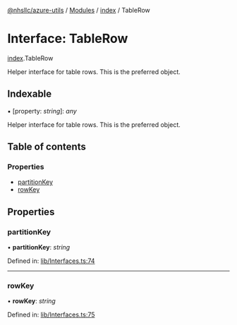 [@nhsllc/azure-utils](../README.md) / [Modules](../modules.md) / [index](../modules/index.md) / TableRow

# Interface: TableRow

[index](../modules/index.md).TableRow

Helper interface for table rows. This is the preferred object.

## Indexable

▪ [property: *string*]: *any*

Helper interface for table rows. This is the preferred object.

## Table of contents

### Properties

- [partitionKey](index.tablerow.md#partitionkey)
- [rowKey](index.tablerow.md#rowkey)

## Properties

### partitionKey

• **partitionKey**: *string*

Defined in: [lib/Interfaces.ts:74](https://github.com/nhsllc/azure-utils/blob/99cc53d/lib/Interfaces.ts#L74)

___

### rowKey

• **rowKey**: *string*

Defined in: [lib/Interfaces.ts:75](https://github.com/nhsllc/azure-utils/blob/99cc53d/lib/Interfaces.ts#L75)
